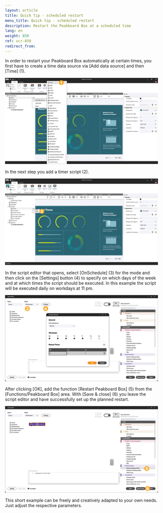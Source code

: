 ```yaml
---
layout: article
title: Quick tip - scheduled restart
menu_title: Quick tip - scheduled restart
description: Restart the Peakboard Box at a scheduled time
lang: en
weight: 850
ref: scr-850
redirect_from:
---
```


In order to restart your Peakboard Box automatically at certain times, you first have to create a time data source via [Add data source] and then [Time] (1).

![Time datasource](/assets/images/scripting/quicktipps/en_restart_01.png)

In the next step you add a timer script (2).

![Timer script](/assets/images/scripting/quicktipps/en_restart_02.png)

In the script editor that opens, select [OnSchedule] (3) for the mode and then click on the [Settings] button (4) to specify on which days of the week and at which times the script should be executed. In this example the script will be executed daily on workdays at 11 pm.

![Script editor](/assets/images/scripting/quicktipps/en_restart_03.png)

After clicking [OK], add the function [Restart Peakboard Box] (5) from the [Functions/Peakboard Box] area.
With [Save & close] (6) you leave the script editor and have successfully set up the planned restart.

![Script editor](/assets/images/scripting/quicktipps/en_restart_04.png)

This short example can be freely and creatively adapted to your own needs.
Just adjust the respective parameters.